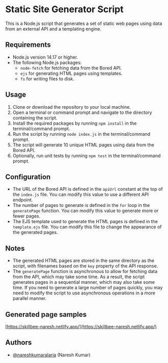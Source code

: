 # Static Site Generator Script

This is a Node.js script that generates a set of static web pages using data from an external API and a templating engine.

## Requirements

- Node.js version 14.17 or higher.
- The following Node.js packages:
  - `node-fetch` for fetching data from the Bored API.
  - `ejs` for generating HTML pages using templates.
  - `fs` for writing files to disk.

## Usage

1. Clone or download the repository to your local machine.
2. Open a terminal or command prompt and navigate to the directory containing the script.
3. Install the required packages by running `npm install` in the terminal/command prompt.
4. Run the script by running `node index.js` in the terminal/command prompt.
5. The script will generate 10 unique HTML pages using data from the Bored API.
6. Optionally, run unit tests by running `npm test` in the terminal/command prompt.

## Configuration

- The URL of the Bored API is defined in the `apiUrl` constant at the top of the `index.js` file. You can modify this value to use a different API endpoint.
- The number of pages to generate is defined in the `for` loop in the `generatePage` function. You can modify this value to generate more or fewer pages.
- The EJS template used to generate the HTML pages is defined in the `template.ejs` file. You can modify this file to change the appearance of the generated pages.


## Notes

- The generated HTML pages are stored in the same directory as the script, with filenames based on the `key` property of the API response.
- The `generatePage` function is asynchronous to allow for fetching data from the API, which may take some time. As a result, the script generates pages in a sequential manner, which may also take some time. If you need to generate a large number of pages quickly, you may need to modify the script to use asynchronous operations in a more parallel manner.

## Generated page samples
[https://skillbee-naresh.netlify.app/](https://skillbee-naresh.netlify.app/)

## Authors

- [@nareshkumaralaria](https://github.com/nareshkumaralaria) (Naresh Kumar)
